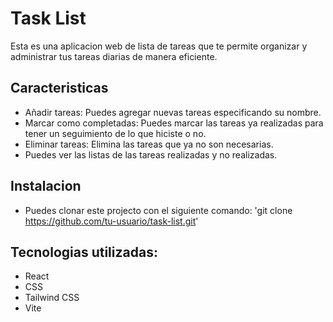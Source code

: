 # Task List

Esta es una aplicacion web de lista de tareas que te permite organizar y administrar tus tareas diarias de manera eficiente.

## Caracteristicas

- Añadir tareas: Puedes agregar nuevas tareas especificando su nombre.
- Marcar como completadas: Puedes marcar las tareas ya realizadas para tener un seguimiento de lo que hiciste o no.
- Eliminar tareas: Elimina las tareas que ya no son necesarias.
- Puedes ver las listas de las tareas realizadas y no realizadas.

## Instalacion

- Puedes clonar este projecto con el siguiente comando: 'git clone https://github.com/tu-usuario/task-list.git'

## Tecnologias utilizadas:

- React
- CSS
- Tailwind CSS
- Vite
